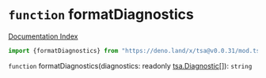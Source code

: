 # `function` formatDiagnostics

[Documentation Index](../README.md)

```ts
import {formatDiagnostics} from "https://deno.land/x/tsa@v0.0.31/mod.ts"
```

`function` formatDiagnostics(diagnostics: readonly [tsa.Diagnostic](../interface.Diagnostic/README.md)\[]): `string`

